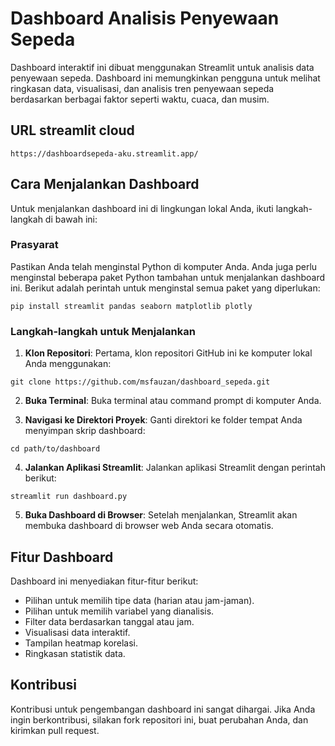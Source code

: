 # Dashboard Analisis Penyewaan Sepeda

Dashboard interaktif ini dibuat menggunakan Streamlit untuk analisis data penyewaan sepeda. Dashboard ini memungkinkan pengguna untuk melihat ringkasan data, visualisasi, dan analisis tren penyewaan sepeda berdasarkan berbagai faktor seperti waktu, cuaca, dan musim.


## URL streamlit cloud
```
https://dashboardsepeda-aku.streamlit.app/
```



## Cara Menjalankan Dashboard

Untuk menjalankan dashboard ini di lingkungan lokal Anda, ikuti langkah-langkah di bawah ini:

### Prasyarat

Pastikan Anda telah menginstal Python di komputer Anda. Anda juga perlu menginstal beberapa paket Python tambahan untuk menjalankan dashboard ini. Berikut adalah perintah untuk menginstal semua paket yang diperlukan:

```
pip install streamlit pandas seaborn matplotlib plotly
```

### Langkah-langkah untuk Menjalankan

1. **Klon Repositori**: Pertama, klon repositori GitHub ini ke komputer lokal Anda menggunakan:

```
git clone https://github.com/msfauzan/dashboard_sepeda.git
```

2. **Buka Terminal**: Buka terminal atau command prompt di komputer Anda.

3. **Navigasi ke Direktori Proyek**: Ganti direktori ke folder tempat Anda menyimpan skrip dashboard:

```
cd path/to/dashboard
```

4. **Jalankan Aplikasi Streamlit**: Jalankan aplikasi Streamlit dengan perintah berikut:

```
streamlit run dashboard.py
```

5. **Buka Dashboard di Browser**: Setelah menjalankan, Streamlit akan membuka dashboard di browser web Anda secara otomatis.

## Fitur Dashboard

Dashboard ini menyediakan fitur-fitur berikut:

- Pilihan untuk memilih tipe data (harian atau jam-jaman).
- Pilihan untuk memilih variabel yang dianalisis.
- Filter data berdasarkan tanggal atau jam.
- Visualisasi data interaktif.
- Tampilan heatmap korelasi.
- Ringkasan statistik data.

## Kontribusi

Kontribusi untuk pengembangan dashboard ini sangat dihargai. Jika Anda ingin berkontribusi, silakan fork repositori ini, buat perubahan Anda, dan kirimkan pull request.
